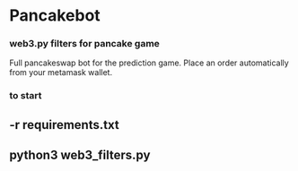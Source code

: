 # Pancakebot
### web3.py filters for pancake game

Full pancakeswap bot for the prediction game. 
Place an order automatically from your metamask wallet. 

### to start 
## -r requirements.txt
## python3 web3_filters.py
